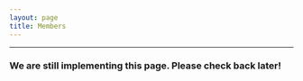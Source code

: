 ```yaml
---
layout: page
title: Members
---
```


---
### We are still implementing this page. Please check back later!
